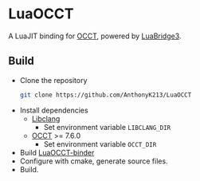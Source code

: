 # LuaOCCT

A LuaJIT binding for [OCCT](https://dev.opencascade.org/), powered by [LuaBridge3](https://github.com/kunitoki/LuaBridge3).

## Build
- Clone the repository
  ```sh
  git clone https://github.com/AnthonyK213/LuaOCCT
  ```
- Install dependencies
  - [Libclang](https://github.com/llvm/llvm-project)
    - Set environment variable `LIBCLANG_DIR`
  - [OCCT](https://github.com/Open-Cascade-SAS/OCCT) >= 7.6.0
    - Set environment variable `OCCT_DIR`
- Build [LuaOCCT-binder](https://github.com/AnthonyK213/LuaOCCT-binder)
- Configure with cmake, generate source files.
- Build.
